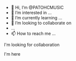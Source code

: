 - 👋 Hi, I’m @PATOHCMUSIC
- 👀 I’m interested in ...
- 🌱 I’m currently learning ...
- 💞️ I’m looking to collaborate on
- ...
- 📫 How to reach me ...

<!---
PATOHCMUSIC/PATOHCMUSIC is a ✨ special ✨ repository because its `README.md` (this file) appears on your GitHub profile.
You can click the Preview link to take a look at your changes.
--->I'm looking for collaboration 
I'm here 
